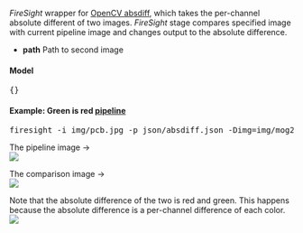 _FireSight_ wrapper for [OpenCV absdiff](http://opencv.jp/opencv-2svn_org/cpp/core_operations_on_arrays.html#cv-absdiff), which takes the per-channel absolute different of two images. _FireSight_ stage compares specified image with current pipeline image and changes output to the absolute difference.

* **path** Path to second image

#### Model
<pre>{}</pre>

#### Example: Green is red [pipeline](https://github.com/firepick1/FireSight/blob/master/json/absdiff.json)
<pre>firesight -i img/pcb.jpg -p json/absdiff.json -Dimg=img/mog2.jpg -o target/absdiff.png</pre>

The pipeline image &rarr; <br>
<img src="https://github.com/firepick1/FireSight/blob/master/img/pcb.jpg?raw=true">

The comparison image &rarr; <br>
<img src="https://github.com/firepick1/FireSight/blob/master/img/mog2.jpg?raw=true">

Note that the absolute difference of the two is red and green. This happens because the absolute difference is a per-channel difference of each color. <br>
<img src="https://github.com/firepick1/FireSight/blob/master/img/absdiff.png?raw=true">

